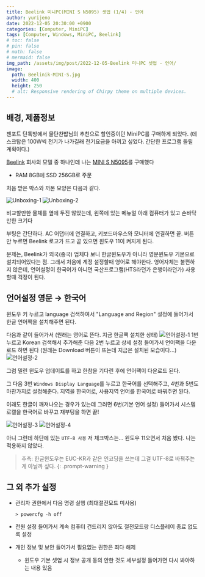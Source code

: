 ```yaml
---
title: Beelink 미니PC(MINI S N5095) 셋업 (1/4) - 언어
author: yurijeno
date: 2022-12-05 20:30:00 +0900
categories: [Computer, MiniPC]
tags: [Computer, Windows, MiniPC, Beelink]
# toc: false
# pin: false
# math: false
# mermaid: false
img_path: /assets/img/post/2022-12-05-Beelink 미니PC 셋업 - 언어/
image:
  path: Beelinik-MINI-S.jpg
  width: 400
  height: 250
  # alt: Responsive rendering of Chirpy theme on multiple devices.
---
```


## 배경, 제품정보

젠포트 단톡방에서 물탄찬밥님의 추천으로 할인중이던 MiniPC를 구매하게 되었다. (데스크탑은 100W씩 전기가 나가길래 전기요금을 아끼고 싶었다. 간단한 프로그램 돌릴 계획이다.)

[Beelink](https://www.bee-link.com/) 회사의 모델 중 하나인데 나는 [MINI S N5095](https://www.bee-link.com/catalog/product/index?id=302)를 구매했다
- RAM 8GB에 SSD 256GB로 주문

처음 받은 박스와 까본 모양은 다음과 같다.

![Unboxing-1](Beelink-Unboxing1.jpg)
![Unboxing-2](Beelink-Unboxing2.jpg)

비교할만한 물체를 옆에 두진 않았는데, 왼쪽에 있는 메뉴얼 아래 컴퓨터가 있고 손바닥만한 크기다

부팅은 간단하다. AC 어댑터에 연결하고, 키보드마우스와 모니터에 연결하면 끝. 버튼만 누르면 Beelink 로고가 뜨고 곧 있으면 윈도우 11이 켜지게 된다.


문제는, Beelink가 외국(중국) 업체다 보니 한글윈도우가 아니라 영문윈도우 기본으로 설치되어있다는 점. 그래서 처음에 계정 설정할때 영어로 해야한다. 영어자체는 불편하지 않은데, 언어설정이 한국어가 아니면 국산프로그램(HTS라던가 은행이라던가) 사용할때 걱정이 된다.

## 언어설정 영문 → 한국어

윈도우 키 누르고 language 검색하여서 "Language and Region" 설정에 들어가서 한글 언어팩을 설치해주면 된다.

다음과 같이 들어가서 (원래는 영어로 뜬다. 지금 한글팩 설치한 상태)
![언어설정-1](언어설정-1.png)
1번 누르고 Korean 검색해서 추가해준 다음
2번 누르고 상세 설정 들어가서 언어팩을 다운로드 하면 된다 (원래는 Download 버튼이 뜨는데 지금은 설치된 모습이다...)
![언어설정-2](언어설정-2.png)


그럼 밀린 윈도우 업데이트를 하고 한참을 기다린 후에 언어팩이 다운로드 된다.

그 다음 3번 `Windows Display Language`를 누르고 한국어를 선택해주고, 4번과 5번도 마찬가지로 설정해준다. 지역을 한국어로, 사용지역 언어를 한국어로 바꿔주면 된다.

이래도 한글이 깨져나오는 경우가 있는데 그러면 6번(기본 언어 설정) 들어가서 시스템 로캘을 한국어로 바꾸고 재부팅을 하면 끝!

![언어설정-3](언어설정-3.png)
![언어설정-4](언어설정-4.png)

아니 그런데 하단에 있는 `UTF-8 사용` 저 체크박스는... 윈도우 11오면서 처음 봤다. 나는 적용하지 않았다.

> 추측: 한글윈도우는 EUC-KR과 같은 인코딩을 쓰는데 그걸 UTF-8로 바꿔주는게 아닐까 싶다.
{: .prompt-warning }


## 그 외 추가 설정

- 관리자 권한에서 다음 명령 실행 (최대절전모드 미사용)
	```shell
	> powercfg -h off
	```

- 전원 설정 들어가서 계속 컴퓨터 건드리지 않아도 절전모드랑 디스플레이 종료 없도록 설정

- 개인 정보 및 보안 들어가서 필요없는 권한은 죄다 해제
	- 윈도우 기본 셋업 시 정보 공개 동의 안한 것도 세부설정 들어가면 다시 봐야하는 내용 있음
